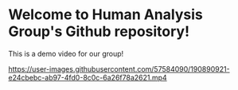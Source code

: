 # Welcome to Human Analysis Group's Github repository!

This is a demo video for our group!

https://user-images.githubusercontent.com/57584090/190890921-e24cbebc-ab97-4fd0-8c0c-6a26f78a2621.mp4
